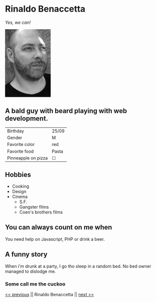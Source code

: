 # Rinaldo Benaccetta

*Yes, we can!*

<img src="img/profil-s.webp" alt="The most beautiful weblink image!" width=150px;/>


## A bald guy with beard playing with web development.


|||
--- | --- |
|Birthday|25/09|
|Gender|M|
|Favorite color|red|
|Favorite food|Pasta|
|Pinneapple on pizza|&#9744;|


## Hobbies

+ Cooking
+ Design
+ Cinema
    + S.F.
    + Gangster films
    + Coen's brothers films


## You can always count on me when
You need help on Javascript, PHP or drink a beer.

## A funny story
When i'm drunk at a party, I go tho sleep in a random bed. No bed owner managed to dislodge me.

### Some call me the cuckoo

[<< previous](https://github.com/Moustito/challenge-markdown/tree/main/README.md) || Rinaldo Benaccetta || [next >>](https://github.com/GubamO/markdownbaudson.git)
